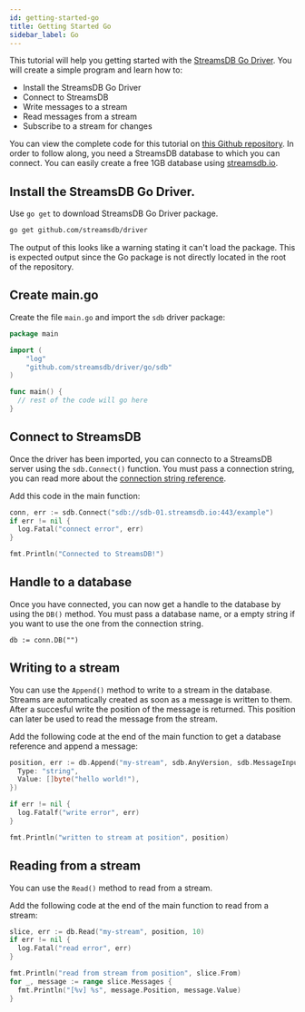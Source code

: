 ```yaml
---
id: getting-started-go
title: Getting Started Go
sidebar_label: Go
---
```


This tutorial will help you getting started with the [StreamsDB Go Driver](https://github.com/streamsdb/driver/tree/master/go). You will create a simple program and learn how to:

* Install the StreamsDB Go Driver
* Connect to StreamsDB
* Write messages to a stream
* Read messages from a stream
* Subscribe to a stream for changes

You can view the complete code for this tutorial on [this Github repository](https://github.com/streamsdb/driver/tree/master/go/example). In order to follow along, you need a StreamsDB database to which you can connect. You can easily create a free 1GB database using [streamsdb.io](https://streamsdb.io/register).

## Install the StreamsDB Go Driver.

Use `go get` to download StreamsDB Go Driver package.

``` BASH
go get github.com/streamsdb/driver
```

The output of this looks like a warning stating it can't load the package. This is expected output since the Go package is not directly located in the root of the repository.

## Create main.go

Create the file `main.go` and import the `sdb` driver package:

``` GO
package main

import (
    "log"
    "github.com/streamsdb/driver/go/sdb"
)

func main() {
  // rest of the code will go here
}
```

## Connect to StreamsDB

Once the driver has been imported, you can connecto to a StreamsDB server using the `sdb.Connect()` function. You must pass a connection string, you can read more about the [connection string reference](/docs/connection-string).

Add this code in the main function:

``` go
conn, err := sdb.Connect("sdb://sdb-01.streamsdb.io:443/example")
if err != nil {
  log.Fatal("connect error", err)
}

fmt.Println("Connected to StreamsDB!")
```

## Handle to a database

Once you have connected, you can now get a handle to the database by using the `DB()` method. You must pass a database name, or a empty string if you want to use the one from the connection string.

```
db := conn.DB("")
```

## Writing to a stream

You can use the `Append()` method to write to a stream in the database. Streams are automatically created as soon as a message is written to them. After a succesful write the position of the message is returned. This position can later be used to read the message from the stream.

Add the following code at the end of the main function to get a database reference and append a message:

``` go
position, err := db.Append("my-stream", sdb.AnyVersion, sdb.MessageInput{
  Type: "string",
  Value: []byte("hello world!"),
})

if err != nil {
  log.Fatalf("write error", err)
}

fmt.Println("written to stream at position", position)
```

## Reading from a stream

You can use the `Read()` method to read from a stream.

Add the following code at the end of the main function to read from a stream:

``` go
slice, err := db.Read("my-stream", position, 10)
if err != nil {
  log.Fatal("read error", err)
}

fmt.Println("read from stream from position", slice.From)
for _, message := range slice.Messages {
  fmt.Println("[%v] %s", message.Position, message.Value)
}
```
